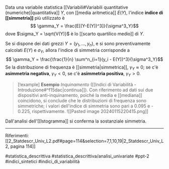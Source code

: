 Data una variabile statistica [[Variabili#Variabili quantitative (numeriche)|quantitativa]] $Y$, con [[media aritmetica]] $E(Y)$, l'indice **indice di [[simmetria]]** più utilizzato è $$ \gamma_Y = \frac{E[(Y-E(Y))^3]}{\sigma^3_Y}$$ dove $\sigma_Y = \sqrt{V(Y)}$ è lo [[scarto quartilico medio]] di $Y$.

Se si dispone dei dati grezzi $Y = (y_1,...,y_n)$, e si sono preventivamente calcolati $E(Y)$ e $\sigma_Y$, allora l'indice di simmetria corrisponde a $$ \gamma_Y = \frac{\frac{1}{n} \sum^n_{i=1}(y_i - E(Y))^3}{\sigma^3_Y}$$ Se la distribuzione di frequenza è [[simmetria|simmetrica]], $\gamma_Y \approx 0$; se c'è **asimmetria negativa**, $\gamma_Y \lt 0$, se c'è **asimmetria positiva**, $\gamma_Y \gt 0$.

>[!example] **Esempio**
*Inquinamento* ([[Indici di Variabilità - Introduzione#^f15dac|continua]]). Con riferimento ad dati sui due dispositivi anti-inquinamento, poiché la media e [[mediana]] coincidono, si conclude che le distribuzioni di frequenza sono simmetriche; i valori dell'indice di simmetria sono pari a 0.095 e - 0.225, rispettivamente.
![[Pasted image 20240115220415.png]]
>
Dall'analisi dell'[[Istogramma]] si conferma la sostanziale simmetria.

***
Riferimenti:
[[2_Statdescr_Univ_L2.pdf#page=114&selection=7,1,10,19|2_Statdescr_Univ_L2, pagina 114]]

#statistica_descrittiva 
#statistica_descrittiva/analisi_univariate
#ppt-2 
#indici_sintetici 
#indici_di_variabilità 